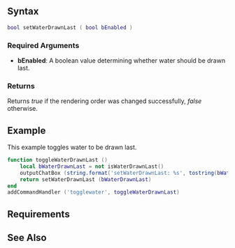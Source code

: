 Syntax
------

``` lua
bool setWaterDrawnLast ( bool bEnabled )
```

### Required Arguments

-   **bEnabled**: A boolean value determining whether water should be drawn last.

### Returns

Returns *true* if the rendering order was changed successfully, *false* otherwise.

Example
-------

This example toggles water to be drawn last.

``` lua
function toggleWaterDrawnLast ()
    local bWaterDrawnLast = not isWaterDrawnLast()
    outputChatBox (string.format('setWaterDrawnLast: %s', tostring(bWaterDrawnLast)))
    return setWaterDrawnLast (bWaterDrawnLast)
end
addCommandHandler ('togglewater', toggleWaterDrawnLast)
```

Requirements
------------

See Also
--------
